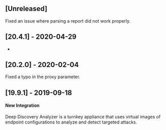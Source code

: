 ## [Unreleased]
Fixed an issue where parsing a report did not work properly.

## [20.4.1] - 2020-04-29
-

## [20.2.0] - 2020-02-04
Fixed a typo in the proxy parameter.

## [19.9.1] - 2019-09-18
#### New Integration
Deep Discovery Analyzer is a turnkey appliance that uses virtual images of endpoint configurations to analyze and detect targeted attacks.
